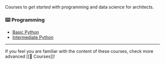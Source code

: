 
Courses to *get started* with programming and data science for architects.

### ⌨️ Programming

* [Basic Python](https://app.datacamp.com/groups/ai-architecture-amp-the-built-environment-2023-24/assignments/297991)
* [Intermediate Python](https://app.datacamp.com/learn/courses/intermediate-python)


____

If you feel you are familiar with the content of these courses, check more advanced [[🐣 Courses]]!

